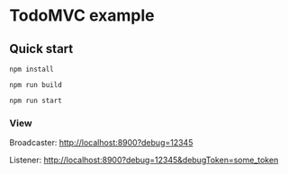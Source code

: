 # TodoMVC example

## Quick start

`npm install`

`npm run build`

`npm run start`

### View

Broadcaster: <http://localhost:8900?debug=12345>

Listener: <http://localhost:8900?debug=12345&debugToken=some_token>
